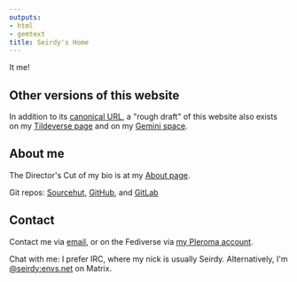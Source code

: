 ```yaml
---
outputs:
- html
- gemtext
title: Seirdy's Home
---
```


It me!

Other versions of this website
------------------------------

In addition to its [canonical URL](https://seirdy.one), a "rough draft" of this
website also exists on my [Tildeverse page](https://envs.net/~seirdy) and on my
[Gemini space](gemini://seirdy.one).

About me
--------

The Director's Cut of my bio is at my [About page](/about.html).

Git repos: <a href="https://sr.ht/~seirdy" rel="me">Sourcehut</a>, <a href="https://github.com/Seirdy" rel="me">GitHub</a>, and <a href="https://gitlab.com/Seirdy" rel="me">GitLab</a>

Contact
-------

Contact me via [email](mailto:seirdy@seirdy.one), or on the Fediverse via
<a href="https://pleroma.envs.net/seirdy" rel="me">my Pleroma account</a>.

Chat with me: I prefer IRC, where my nick is usually Seirdy. Alternatively, I'm
[@seirdy:envs.net](https://matrix.to/\#/@seirdy:envs.net) on Matrix.
